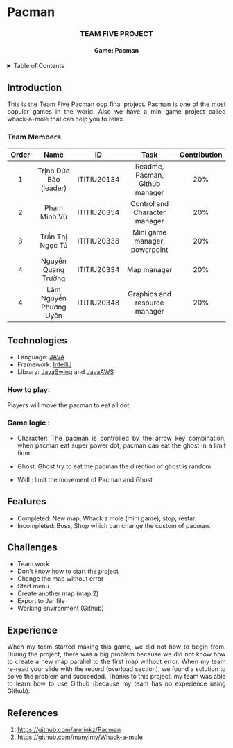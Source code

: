 # Pacman
<h3 align="center">TEAM FIVE PROJECT</h3>
<h4 align="center">Game: Pacman</h4>


<!-- TABLE OF CONTENTS -->
<details>
  <summary>Table of Contents</summary>
  <ol>
    <li>
      <a href="#introduction">Introduction</a>
      <ul>
        <li><a href="#team-members">Team Members</a></li>   
      </ul>
    </li>
    <li><a href="#technologies">Technologies</a></li>
    <li><a href="#features">Features</a></li>
    <li><a href="#challenges">Challenges</a></li>
    <li><a href="#Experience">Experience</a></li>
    <li><a href="#references">References</a></li>
  </ol>
</details>

<!-- ABOUT THE PROJECT -->

## Introduction

<div style="text-align:justify">
This is the Team Five Pacman oop final project. Pacman is one of the most popular games in the world. Also we have a mini-game project called whack-a-mole that can help you to relax.
</div>

### Team Members

| Order |                   Name                   |     ID      |              Task              | Contribution |
| :---: |:----------------------------------------:|:-----------:|:------------------------------:|:------------:|
|   1   |           Trịnh Đức Bảo (leader)         | ITITIU20134 | Readme, Pacman, Github manager |     20%      |
|   2   |               Phạm Minh Vũ               | ITITIU20354 | Control and Character manager  |     20%      |
|   3   |             Trần Thị Ngọc Tú             | ITITIU20338 | Mini game manager, powerpoint  |     20%      |
|   4   |           Nguyễn Quang Trường            | ITITIU20334 |          Map manager           |     20%      |
|   4   |          Lâm Nguyễn Phương Uyên          | ITITIU20348 | Graphics and resource manager  |     20%      |


## Technologies


- Language: [JAVA](https://www.java.com/en/)
- Framework: [IntelliJ](https://www.jetbrains.com/idea/)
- Library: [JavaSwing](https://en.wikipedia.org/wiki/Swing_(Java)) and [JavaAWS](https://en.wikipedia.org/wiki/Abstract_Window_Toolkit)

### How to play:
<div style="text-align:justify">

Players will move the pacman to eat all dot.

### Game logic :

- Character: The pacman is controlled by the arrow key combination, when pacman eat super power dot, pacman can eat the ghost in a limit time



-  Ghost: Ghost try to eat the pacman the direction of ghost is random


- Wall : limit the movement of Pacman and Ghost



<!-- FEATURES -->
## Features
- Completed: New map, Whack a mole (mini game), stop, restar.
- Incompleted: Boss, Shop which can change the custom of pacman.


<!-- CHALLENGES -->
## Challenges

- Team work
- Don't know how to start the project
- Change the map without error
- Start menu
- Create another map (map 2)
- Export to Jar file
- Working environment (Github)
  <br />

## Experience
<div style="text-align:justify">
When my team started making this game, we did not how to begin from. During the project, there was a big problem because we did not know how to create a new map parallel to the first map without error. When my team re-read your slide with the record (overload section), we found a solution to solve the problem and succeeded.
Thanks to this project, my team was able to learn how to use Github (because my team has no experience using Github).
</div>



## References
1. https://github.com/arminkz/Pacman
2. https://github.com/manyimy/Whack-a-mole




